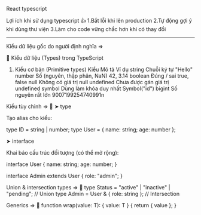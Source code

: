 

React typescript 

Lợi ích khi sử dụng typescript 👍
1.Bắt lỗi khi lên production 
2.Tự động gợi ý khi dùng thư viện 
3.Làm cho code vững chắc hơn khi có thay đổi
__________________________________________________________________________________________________________________
Kiểu dữ liệu gốc do người định nghĩa 
=> 

🧩 Kiểu dữ liệu (Types) trong TypeScript
1. Kiểu cơ bản (Primitive types)
Kiểu	Mô tả	Ví dụ
string	Chuỗi ký tự	"Hello"
number	Số (nguyên, thập phân, NaN)	42, 3.14
boolean	Đúng / sai	true, false
null	Không có giá trị	null
undefined	Chưa được gán giá trị	undefined
symbol	Dùng làm khóa duy nhất	Symbol("id")
bigint	Số nguyên rất lớn	9007199254740991n



Kiểu tùy chỉnh 
=> 
🧩 ➤ type

Tạo alias cho kiểu:

type ID = string | number;
type User = { name: string; age: number };

➤ interface

Khai báo cấu trúc đối tượng (có thể mở rộng):

interface User {
  name: string;
  age: number;
}

interface Admin extends User {
  role: "admin";
}


Union & intersection types 
=>
 🧩 type Status = "active" | "inactive" | "pending"; // Union
  	type Admin = User & { role: string };            // Intersection

Generics
=> 
🧩 function wrap<T>(value: T): { value: T } {
  return { value };
}


